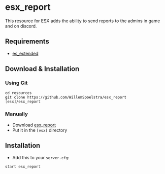 # esx_report
This resource for ESX adds the ability to send reports to the admins in game and on discord.

## Requirements

* [es_extended](https://github.com/ESX-Org/es_extended) 

## Download & Installation

### Using Git

```
cd resources
git clone https://github.com/WillemSpoelstra/esx_report [esx]/esx_report
```

### Manually

* Download [esx_report](https://github.com/WillemSpoelstra/esx_report/archive/master.zip)
* Put it in the `[esx]` directory

## Installation
* Add this to your `server.cfg`:

```
start esx_report
```
